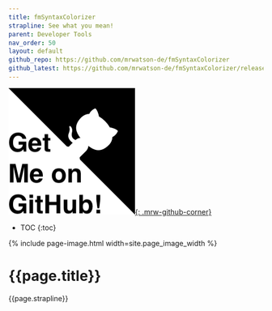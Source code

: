 ```yaml
---
title: fmSyntaxColorizer
strapline: See what you mean!
parent: Developer Tools
nav_order: 50
layout: default
github_repo: https://github.com/mrwatson-de/fmSyntaxColorizer
github_latest: https://github.com/mrwatson-de/fmSyntaxColorizer/releases/latest
---
```

[![Get me on Github](/assets/images/get-me-on-github.png){: .mrw-github-corner}]({{page.github_latest}})

- TOC
{:toc}

{% include page-image.html width=site.page_image_width %}

# {{page.title}}

{{page.strapline}}


